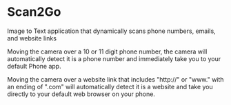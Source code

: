 # Scan2Go
Image to Text application that dynamically scans phone numbers, emails, and website links

Moving the camera over a 10 or 11 digit phone number, the camera will automatically detect it is a phone number and immediately take you to your default Phone app.

Moving the camera over a website link that includes "http://" or "www." with an ending of ".com" will automatically detect it is a website and take you directly to your default web browser on your phone.
